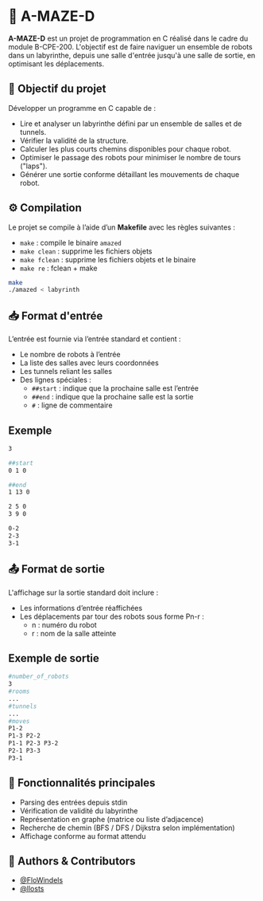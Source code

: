 # 🤖 A-MAZE-D

**A-MAZE-D** est un projet de programmation en C réalisé dans le cadre du module B-CPE-200. L'objectif est de faire naviguer un ensemble de robots dans un labyrinthe, depuis une salle d'entrée jusqu'à une salle de sortie, en optimisant les déplacements.

## 📌 Objectif du projet

Développer un programme en C capable de :
- Lire et analyser un labyrinthe défini par un ensemble de salles et de tunnels.
- Vérifier la validité de la structure.
- Calculer les plus courts chemins disponibles pour chaque robot.
- Optimiser le passage des robots pour minimiser le nombre de tours ("laps").
- Générer une sortie conforme détaillant les mouvements de chaque robot.

## ⚙️ Compilation

Le projet se compile à l’aide d’un **Makefile** avec les règles suivantes :

- `make` : compile le binaire `amazed`
- `make clean` : supprime les fichiers objets
- `make fclean` : supprime les fichiers objets et le binaire
- `make re` : fclean + make

```bash
make
./amazed < labyrinth
```

## 📥 Format d'entrée

L’entrée est fournie via l’entrée standard et contient :

- Le nombre de robots à l’entrée
- La liste des salles avec leurs coordonnées
- Les tunnels reliant les salles
- Des lignes spéciales :
    - `##start` : indique que la prochaine salle est l’entrée
    - `##end` : indique que la prochaine salle est la sortie
    - `#` : ligne de commentaire

## Exemple

```bash
3

##start
0 1 0

##end
1 13 0

2 5 0
3 9 0

0-2
2-3
3-1
```

## 📤 Format de sortie

L'affichage sur la sortie standard doit inclure :

- Les informations d’entrée réaffichées
- Les déplacements par tour des robots sous forme Pn-r :
    - n : numéro du robot
    - r : nom de la salle atteinte

## Exemple de sortie

```bash
#number_of_robots
3
#rooms
...
#tunnels
...
#moves
P1-2
P1-3 P2-2
P1-1 P2-3 P3-2
P2-1 P3-3
P3-1
```

## 🧠 Fonctionnalités principales

- Parsing des entrées depuis stdin
- Vérification de validité du labyrinthe
- Représentation en graphe (matrice ou liste d’adjacence)
- Recherche de chemin (BFS / DFS / Dijkstra selon implémentation)
- Affichage conforme au format attendu


## 👥 Authors & Contributors

- [@FloWindels](https://github.com/FloWindels)
- [@llosts](https://github.com/llosts)
